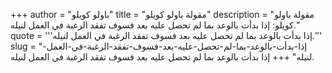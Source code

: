 +++
author = "باولو كويلو"
title = "مقولة باولو كويلو"
description = "مقولة باولو كويلو: إذا بدأت بالوعد بما لم تحصل عليه بعد فسوف تفقد الرغبة في العمل لنيله."
quote = '''إذا بدأت بالوعد بما لم تحصل عليه بعد فسوف تفقد الرغبة في العمل لنيله.'''
slug = "إذا-بدأت-بالوعد-بما-لم-تحصل-عليه-بعد-فسوف-تفقد-الرغبة-في-العمل-لنيله"
+++
إذا بدأت بالوعد بما لم تحصل عليه بعد فسوف تفقد الرغبة في العمل لنيله.
